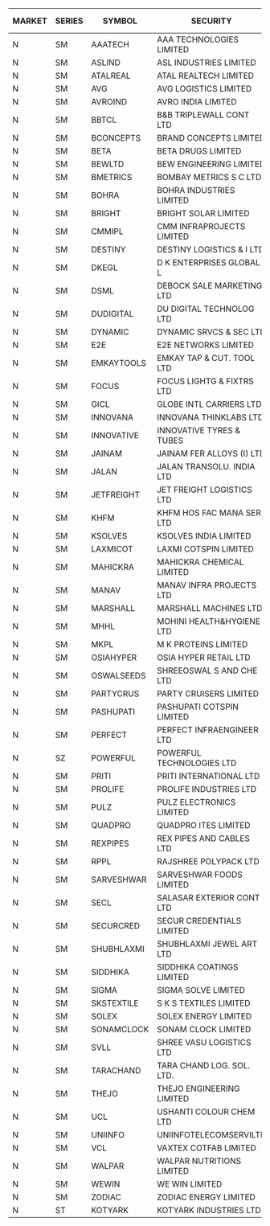 


| MARKET | SERIES | SYMBOL | SECURITY | PREV CL PR | OPEN PRICE | HIGH PRICE | LOW PRICE | CLOSE PRICE | NET TRDVAL | NET TRDQTY | CORP IND | HI 52 WK | LO 52 WK |
| ----- | ----- | ----- | ----- | ----- | ----- | ----- | ----- | ----- | ----- | ----- | ----- | ----- | ----- |
| N | SM | AAATECH | AAA TECHNOLOGIES LIMITED | 60.50 | 58.00 | 58.00 | 57.00 | 57.00 | 516000.00 | 9000 |  | 72.45 | 42.00 |
| N | SM | ASLIND | ASL INDUSTRIES LIMITED | 24.95 | 23.80 | 23.80 | 23.80 | 23.80 | 2856000.00 | 120000 |  | 25.00 | 8.00 |
| N | SM | ATALREAL | ATAL REALTECH LIMITED | 170.70 | 170.70 | 170.70 | 167.05 | 167.05 | 809200.00 | 4800 |  | 188.40 | 30.95 |
| N | SM | AVG | AVG LOGISTICS LIMITED | 53.50 | 51.10 | 53.00 | 51.10 | 53.00 | 124920.00 | 2400 |  | 83.00 | 40.65 |
| N | SM | AVROIND | AVRO INDIA LIMITED | 61.70 | 64.75 | 64.75 | 64.75 | 64.75 | 259000.00 | 4000 |  | 84.95 | 35.00 |
| N | SM | BBTCL | B&B TRIPLEWALL CONT LTD | 95.00 | 95.10 | 96.00 | 95.10 | 96.00 | 573300.00 | 6000 |  | 99.30 | 30.00 |
| N | SM | BCONCEPTS | BRAND CONCEPTS LIMITED | 43.65 | 43.65 | 45.75 | 43.65 | 45.75 | 268200.00 | 6000 |  | 48.00 | 14.55 |
| N | SM | BETA | BETA DRUGS LIMITED | 590.15 | 580.00 | 625.00 | 580.00 | 615.00 | 2681200.00 | 4400 |  | 665.00 | 104.80 |
| N | SM | BEWLTD | BEW ENGINEERING LIMITED | 285.30 | 299.45 | 299.55 | 285.00 | 294.90 | 7596500.00 | 26000 |  | 388.20 | 228.15 |
| N | SM | BMETRICS | BOMBAY METRICS S C LTD | 125.00 | 129.40 | 131.25 | 128.00 | 131.25 | 1241760.00 | 9600 |  | 144.10 | 117.90 |
| N | SM | BOHRA | BOHRA INDUSTRIES LIMITED | 4.85 | 5.05 | 5.05 | 5.00 | 5.00 | 20100.00 | 4000 |  | 7.25 | .95 |
| N | SM | BRIGHT | BRIGHT SOLAR LIMITED | 5.20 | 5.15 | 5.25 | 5.10 | 5.15 | 249450.00 | 48000 |  | 15.55 | 4.60 |
| N | SM | CMMIPL | CMM INFRAPROJECTS LIMITED | 14.00 | 14.70 | 14.70 | 14.70 | 14.70 | 88200.00 | 6000 |  | 21.05 | 2.25 |
| N | SM | DESTINY | DESTINY LOGISTICS & I LTD | 15.35 | 14.60 | 14.60 | 14.60 | 14.60 | 262800.00 | 18000 |  | 15.35 | 14.60 |
| N | SM | DKEGL | D K ENTERPRISES GLOBAL L | 36.90 | 36.00 | 40.00 | 35.10 | 39.75 | 2473950.00 | 66000 |  | 40.00 | 35.10 |
| N | SM | DSML | DEBOCK SALE MARKETING LTD | 79.15 | 76.50 | 77.00 | 75.20 | 75.20 | 18997200.00 | 252000 |  | 85.95 | 5.75 |
| N | SM | DUDIGITAL | DU DIGITAL TECHNOLOG LTD | 130.05 | 123.60 | 123.60 | 123.55 | 123.60 | 1483000.00 | 12000 |  | 153.05 | 95.00 |
| N | SM | DYNAMIC | DYNAMIC SRVCS & SEC LTD | 44.60 | 46.95 | 46.95 | 45.00 | 45.00 | 273900.00 | 6000 |  | 48.90 | 36.60 |
| N | SM | E2E | E2E NETWORKS LIMITED | 48.00 | 49.95 | 50.40 | 48.05 | 49.50 | 1907000.00 | 38000 |  | 61.30 | 34.50 |
| N | SM | EMKAYTOOLS | EMKAY TAP & CUT. TOOL LTD | 153.00 | 160.65 | 160.65 | 160.65 | 160.65 | 96390.00 | 600 |  | 205.25 | 70.35 |
| N | SM | FOCUS | FOCUS LIGHTG & FIXTRS LTD | 53.05 | 55.70 | 55.70 | 55.70 | 55.70 | 4177500.00 | 75000 |  | 71.90 | 18.05 |
| N | SM | GICL | GLOBE INTL CARRIERS LTD | 19.95 | 19.00 | 19.00 | 19.00 | 19.00 | 285000.00 | 15000 |  | 21.90 | 16.90 |
| N | SM | INNOVANA | INNOVANA THINKLABS LTD. | 158.85 | 166.75 | 166.75 | 166.75 | 166.75 | 166750.00 | 1000 |  | 210.95 | 70.25 |
| N | SM | INNOVATIVE | INNOVATIVE TYRES & TUBES | 10.05 | 10.55 | 10.55 | 10.55 | 10.55 | 63300.00 | 6000 |  | 20.45 | 5.65 |
| N | SM | JAINAM | JAINAM FER ALLOYS (I) LTD | 73.00 | 72.50 | 73.00 | 72.25 | 72.50 | 1596400.00 | 22000 |  | 73.00 | 69.70 |
| N | SM | JALAN | JALAN TRANSOLU. INDIA LTD | 11.50 | 11.50 | 11.50 | 11.50 | 11.50 | 34500.00 | 3000 |  | 14.90 | 2.75 |
| N | SM | JETFREIGHT | JET FREIGHT LOGISTICS LTD | 44.15 | 46.35 | 46.35 | 46.00 | 46.35 | 1667200.00 | 36000 |  | 56.65 | 13.20 |
| N | SM | KHFM | KHFM HOS FAC MANA SER LTD | 59.50 | 57.10 | 57.10 | 57.10 | 57.10 | 342600.00 | 6000 |  | 63.75 | 25.75 |
| N | SM | KSOLVES | KSOLVES INDIA LIMITED | 317.00 | 317.00 | 317.00 | 310.00 | 310.95 | 7719620.00 | 24800 |  | 1718.20 | 295.55 |
| N | SM | LAXMICOT | LAXMI COTSPIN LIMITED | 26.15 | 24.85 | 24.85 | 24.85 | 24.85 | 149100.00 | 6000 |  | 36.55 | 7.50 |
| N | SM | MAHICKRA | MAHICKRA CHEMICAL LIMITED | 79.80 | 80.10 | 80.10 | 80.10 | 80.10 | 120150.00 | 1500 |  | 96.50 | 75.00 |
| N | SM | MANAV | MANAV INFRA PROJECTS LTD | 8.25 | 7.85 | 8.45 | 7.85 | 8.45 | 65200.00 | 8000 |  | 8.45 | 4.20 |
| N | SM | MARSHALL | MARSHALL MACHINES LTD | 39.00 | 38.90 | 38.90 | 38.90 | 38.90 | 233400.00 | 6000 |  | 47.00 | 6.70 |
| N | SM | MHHL | MOHINI HEALTH&HYGIENE LTD | 20.50 | 22.25 | 24.60 | 22.25 | 24.60 | 2652000.00 | 114000 |  | 39.50 | 16.90 |
| N | SM | MKPL | M K PROTEINS LIMITED | 142.25 | 135.15 | 135.15 | 135.15 | 135.15 | 270300.00 | 2000 |  | 158.00 | 75.10 |
| N | SM | OSIAHYPER | OSIA HYPER RETAIL LTD | 190.10 | 191.00 | 191.00 | 190.10 | 190.10 | 152440.00 | 800 |  | 257.00 | 117.00 |
| N | SM | OSWALSEEDS | SHREEOSWAL S AND CHE LTD | 58.60 | 60.00 | 60.00 | 60.00 | 60.00 | 240000.00 | 4000 |  | 60.00 | 28.00 |
| N | SM | PARTYCRUS | PARTY CRUISERS LIMITED | 20.00 | 20.00 | 20.00 | 19.55 | 19.55 | 79100.00 | 4000 |  | 39.90 | 16.50 |
| N | SM | PASHUPATI | PASHUPATI COTSPIN LIMITED | 79.00 | 80.00 | 80.00 | 80.00 | 80.00 | 128000.00 | 1600 |  | 99.00 | 50.00 |
| N | SM | PERFECT | PERFECT INFRAENGINEER LTD | 10.25 | 10.00 | 10.75 | 10.00 | 10.75 | 124500.00 | 12000 |  | 12.55 | 8.25 |
| N | SZ | POWERFUL | POWERFUL TECHNOLOGIES LTD | 2.10 | 2.00 | 2.10 | 2.00 | 2.10 | 12400.00 | 6000 |  | 7.55 | 1.90 |
| N | SM | PRITI | PRITI INTERNATIONAL LTD | 67.15 | 67.10 | 67.10 | 65.00 | 65.75 | 2746720.00 | 41600 |  | 284.90 | 63.60 |
| N | SM | PROLIFE | PROLIFE INDUSTRIES LTD | 128.80 | 122.40 | 122.40 | 122.40 | 122.40 | 367200.00 | 3000 |  | 131.60 | 35.90 |
| N | SM | PULZ | PULZ ELECTRONICS LIMITED | 15.20 | 14.50 | 14.50 | 14.50 | 14.50 | 58000.00 | 4000 |  | 20.90 | 9.75 |
| N | SM | QUADPRO | QUADPRO ITES LIMITED | 15.80 | 15.20 | 15.70 | 15.20 | 15.30 | 459000.00 | 30000 |  | 18.80 | 15.00 |
| N | SM | REXPIPES | REX PIPES AND CABLES LTD | 52.95 | 51.50 | 51.70 | 51.00 | 51.00 | 1442000.00 | 28000 |  | 64.35 | 26.00 |
| N | SM | RPPL | RAJSHREE POLYPACK LTD | 170.00 | 182.95 | 182.95 | 169.90 | 177.00 | 8518300.00 | 48000 |  | 200.00 | 78.05 |
| N | SM | SARVESHWAR | SARVESHWAR FOODS LIMITED | 25.25 | 25.25 | 26.50 | 25.25 | 26.50 | 1281680.00 | 49600 |  | 37.85 | 11.00 |
| N | SM | SECL | SALASAR EXTERIOR CONT LTD | 32.95 | 34.55 | 34.55 | 34.55 | 34.55 | 103650.00 | 3000 |  | 34.55 | 9.90 |
| N | SM | SECURCRED | SECUR CREDENTIALS LIMITED | 25.00 | 25.00 | 25.90 | 25.00 | 25.90 | 30540.00 | 1200 |  | 36.25 | 12.00 |
| N | SM | SHUBHLAXMI | SHUBHLAXMI JEWEL ART LTD | 11.75 | 11.80 | 11.80 | 11.80 | 11.80 | 11800.00 | 1000 |  | 26.80 | 11.20 |
| N | SM | SIDDHIKA | SIDDHIKA COATINGS LIMITED | 83.00 | 83.00 | 83.00 | 83.00 | 83.00 | 166000.00 | 2000 |  | 94.00 | 45.00 |
| N | SM | SIGMA | SIGMA SOLVE LIMITED | 369.20 | 387.65 | 387.65 | 357.05 | 387.50 | 6957780.00 | 18000 |  | 387.65 | 33.80 |
| N | SM | SKSTEXTILE | S K S TEXTILES LIMITED | 19.85 | 20.80 | 20.80 | 20.80 | 20.80 | 41600.00 | 2000 |  | 30.45 | 19.00 |
| N | SM | SOLEX | SOLEX ENERGY LIMITED | 48.55 | 46.20 | 46.20 | 46.15 | 46.15 | 277000.00 | 6000 |  | 68.45 | 24.65 |
| N | SM | SONAMCLOCK | SONAM CLOCK LIMITED | 66.90 | 67.00 | 67.25 | 67.00 | 67.25 | 604200.00 | 9000 |  | 67.45 | 39.00 |
| N | SM | SVLL | SHREE VASU LOGISTICS LTD | 103.00 | 104.25 | 104.75 | 104.25 | 104.75 | 2089500.00 | 20000 |  | 105.00 | 76.00 |
| N | SM | TARACHAND | TARA CHAND LOG. SOL. LTD. | 43.65 | 43.00 | 44.00 | 42.00 | 42.25 | 771300.00 | 18000 |  | 52.35 | 26.00 |
| N | SM | THEJO | THEJO ENGINEERING LIMITED | 994.90 | 965.00 | 1089.45 | 965.00 | 1058.65 | 4033237.50 | 3900 |  | 3950.00 | 840.00 |
| N | SM | UCL | USHANTI COLOUR CHEM LTD | 58.10 | 56.80 | 58.95 | 56.80 | 58.95 | 808800.00 | 14000 |  | 61.60 | 24.00 |
| N | SM | UNIINFO | UNIINFOTELECOMSERVILTD | 24.95 | 24.95 | 24.95 | 24.00 | 24.00 | 97900.00 | 4000 |  | 27.45 | 9.60 |
| N | SM | VCL | VAXTEX COTFAB LIMITED | 102.00 | 100.00 | 102.00 | 100.00 | 102.00 | 303000.00 | 3000 |  | 102.00 | 17.00 |
| N | SM | WALPAR | WALPAR NUTRITIONS LIMITED | 34.80 | 33.25 | 33.25 | 33.10 | 33.10 | 198900.00 | 6000 |  | 51.50 | 31.55 |
| N | SM | WEWIN | WE WIN LIMITED | 36.50 | 36.00 | 36.00 | 34.80 | 35.40 | 212400.00 | 6000 |  | 55.15 | 13.05 |
| N | SM | ZODIAC | ZODIAC ENERGY LIMITED | 22.60 | 22.05 | 23.55 | 22.05 | 23.55 | 365800.00 | 16000 |  | 31.60 | 11.50 |
| N | ST | KOTYARK | KOTYARK INDUSTRIES LTD | 43.75 | 43.50 | 45.90 | 43.50 | 45.90 | 1714600.00 | 38000 |  | 51.90 | 43.50 |



